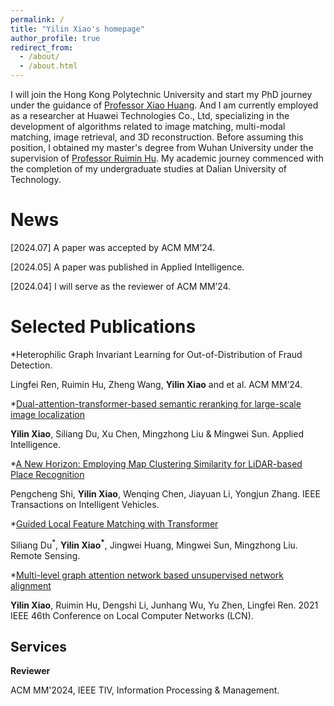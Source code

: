 ```yaml
---
permalink: /
title: "Yilin Xiao's homepage"
author_profile: true
redirect_from: 
  - /about/
  - /about.html
---
```


I will join the Hong Kong Polytechnic University and start my PhD journey under the guidance of [Professor Xiao Huang](https://www4.comp.polyu.edu.hk/~xiaohuang/). And I am currently employed as a researcher at Huawei Technologies Co., Ltd, specializing in the development of algorithms related to image matching, multi-modal matching, image retrieval, and 3D reconstruction. Before assuming this position, I obtained my master's degree from Wuhan University under the supervision of [Professor Ruimin Hu](https://scholar.google.com/citations?user=c9ZfhU0AAAAJ&hl=zh-CN&oi=ao). My academic journey commenced with the completion of my undergraduate studies at Dalian University of Technology.

News
======
[2024.07] A paper was accepted by ACM MM’24.

[2024.05] A paper was published in Applied Intelligence.

[2024.04] I will serve as the reviewer of ACM MM’24.

Selected Publications
======
*Heterophilic Graph Invariant Learning for Out-of-Distribution of Fraud Detection.

Lingfei Ren, Ruimin Hu, Zheng Wang, **Yilin Xiao** and et al. ACM MM’24.


*[Dual-attention-transformer-based semantic reranking for large-scale image localization](https://link.springer.com/article/10.1007/s10489-024-05539-2)

**Yilin Xiao**, Siliang Du, Xu Chen, Mingzhong Liu & Mingwei Sun. Applied Intelligence.

*[A New Horizon: Employing Map Clustering Similarity for LiDAR-based Place Recognition](https://ieeexplore.ieee.org/document/10416737)

Pengcheng Shi, **Yilin Xiao**, Wenqing Chen, Jiayuan Li, Yongjun Zhang. IEEE Transactions on Intelligent Vehicles.

*[Guided Local Feature Matching with Transformer](https://www.mdpi.com/2072-4292/15/16/3989)

Siliang Du<sup>\*</sup>, __Yilin Xiao<sup>\*</sup>__, Jingwei Huang, Mingwei Sun, Mingzhong Liu. Remote Sensing.

*[Multi-level graph attention network based unsupervised network alignment](https://ieeexplore.ieee.org/document/9524999)

**Yilin Xiao**, Ruimin Hu, Dengshi Li, Junhang Wu, Yu Zhen, Lingfei Ren. 2021 IEEE 46th Conference on Local Computer Networks (LCN).


Services
------
**Reviewer**

ACM MM'2024, IEEE TIV, Information Processing & Management.

